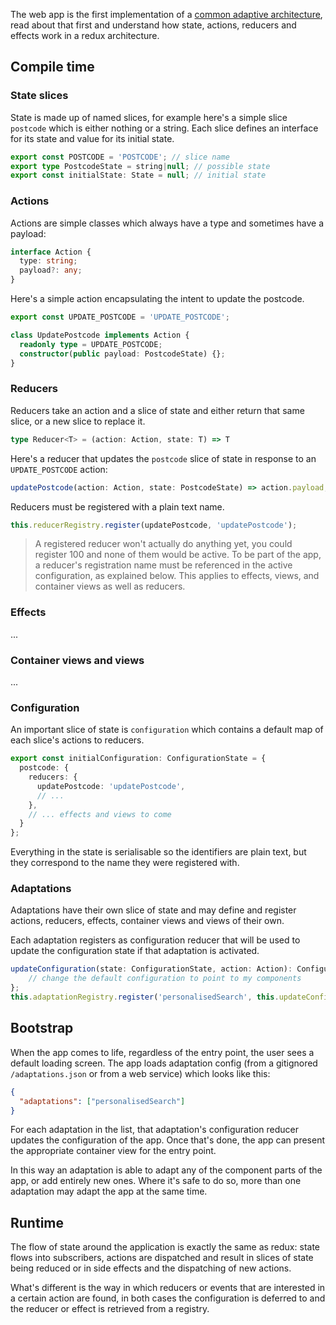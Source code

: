 The web app is the first implementation of a [common adaptive architecture][], read about that first and understand how state, actions, reducers and effects work in a redux architecture.

## Compile time

### State slices

State is made up of named slices, for example here's a simple slice `postcode` which is either nothing or a string. Each slice defines an interface for its state and value for its initial state.

```ts
export const POSTCODE = 'POSTCODE'; // slice name
export type PostcodeState = string|null; // possible state
export const initialState: State = null; // initial state
```

### Actions

Actions are simple classes which always have a type and sometimes have a payload:

```ts
interface Action {
  type: string;
  payload?: any;
}
```

Here's a simple action encapsulating the intent to update the postcode. 

```ts
export const UPDATE_POSTCODE = 'UPDATE_POSTCODE';

class UpdatePostcode implements Action {
  readonly type = UPDATE_POSTCODE;
  constructor(public payload: PostcodeState) {};
}
```

### Reducers

Reducers take an action and a slice of state and either return that same slice, or a new slice to replace it. 

```ts
type Reducer<T> = (action: Action, state: T) => T
```

Here's a reducer that updates the `postcode` slice of state in response to an `UPDATE_POSTCODE` action:

```ts
updatePostcode(action: Action, state: PostcodeState) => action.payload;
```

Reducers must be registered with a plain text name. 

```ts
this.reducerRegistry.register(updatePostcode, 'updatePostcode');
```

> A registered reducer won't actually do anything yet, you could register 100 and none of them would be active. To be part of the app, a reducer's registration name must be referenced in the active configuration, as explained below. This applies to effects, views, and container views as well as reducers.

### Effects
...


### Container views and views
...

### Configuration

An important slice of state is `configuration` which contains a default map of each slice's actions to reducers.

```ts
export const initialConfiguration: ConfigurationState = {
  postcode: {
    reducers: {
      updatePostcode: 'updatePostcode',
      // ...
    },
    // ... effects and views to come
  }
};
```

Everything in the state is serialisable so the identifiers are plain text, but they correspond to the name they were registered with.

### Adaptations

Adaptations have their own slice of state and may define and register actions, reducers, effects, container views and views of their own. 

Each adaptation registers as configuration reducer that will be used to update the configuration state if that adaptation is activated.
```ts
updateConfiguration(state: ConfigurationState, action: Action): ConfigurationState {
    // change the default configuration to point to my components
};
this.adaptationRegistry.register('personalisedSearch', this.updateConfiguration);
```

## Bootstrap

When the app comes to life, regardless of the entry point, the user sees a default loading screen. The app loads adaptation config (from a gitignored `/adaptations.json` or from a web service) which looks like this:

```json
{
  "adaptations": ["personalisedSearch"]
}
```

For each adaptation in the list, that adaptation's configuration reducer updates the configuration of the app. Once that's done, the app can present the appropriate container view for the entry point. 

In this way an adaptation is able to adapt any of the component parts of the app, or add entirely new ones. Where it's safe to do so, more than one adaptation may adapt the app at the same time.

## Runtime

The flow of state around the application is exactly the same as redux: state flows into subscribers, actions are dispatched and result in slices of state being reduced or in side effects and the dispatching of new actions. 

What's different is the way in which reducers or events that are interested in a certain action are found, in both cases the configuration is deferred to and the reducer or effect is retrieved from a registry.


[common adaptive architecture]: https://goo.gl/coMJHq
